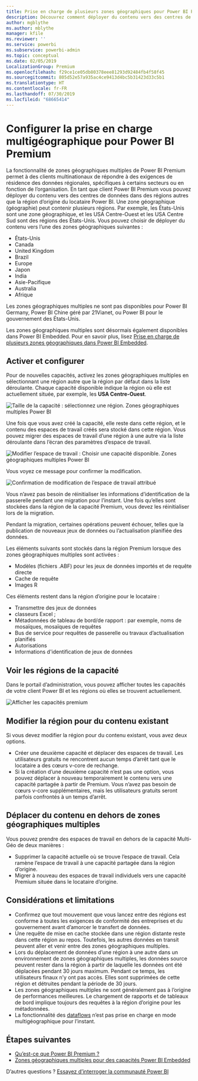 ```yaml
---
title: Prise en charge de plusieurs zones géographiques pour Power BI Premium
description: Découvrez comment déployer du contenu vers des centres de données dans des régions autres que la région d’origine du locataire Power BI.
author: mgblythe
ms.author: mblythe
manager: kfile
ms.reviewer: ''
ms.service: powerbi
ms.subservice: powerbi-admin
ms.topic: conceptual
ms.date: 02/05/2019
LocalizationGroup: Premium
ms.openlocfilehash: f29ce1ce05db80378eee81293d92484fb4f58f45
ms.sourcegitcommit: 805d52e57a935ac4ce9413d4bc5b31423d33c5b1
ms.translationtype: HT
ms.contentlocale: fr-FR
ms.lasthandoff: 07/30/2019
ms.locfileid: "68665414"
---
```

# <a name="configure-multi-geo-support-for-power-bi-premium"></a>Configurer la prise en charge multigéographique pour Power BI Premium

La fonctionnalité de zones géographiques multiples de Power BI Premium permet à des clients multinationaux de répondre à des exigences de résidence des données régionales, spécifiques à certains secteurs ou en fonction de l’organisation. En tant que client Power BI Premium vous pouvez déployer du contenu vers des centres de données dans des régions autres que la région d’origine du locataire Power BI. Une zone géographique (géographie) peut contenir plusieurs régions. Par exemple, les États-Unis sont une zone géographique, et les USA Centre-Ouest et les USA Centre Sud sont des régions des États-Unis. Vous pouvez choisir de déployer du contenu vers l’une des zones géographiques suivantes :

- États-Unis
- Canada
- United Kingdom
- Brazil
- Europe
- Japon
- India
- Asie-Pacifique
- Australia
- Afrique

Les zones géographiques multiples ne sont pas disponibles pour Power BI Germany, Power BI Chine géré par 21Vianet, ou Power BI pour le gouvernement des États-Unis.

Les zones géographiques multiples sont désormais également disponibles dans Power BI Embedded. Pour en savoir plus, lisez [Prise en charge de plusieurs zones géographiques dans Power BI Embedded](developer/embedded-multi-geo.md).

## <a name="enable-and-configure"></a>Activer et configurer

Pour de nouvelles capacités, activez les zones géographiques multiples en sélectionnant une région autre que la région par défaut dans la liste déroulante.  Chaque capacité disponible indique la région où elle est actuellement située, par exemple, les **USA Centre-Ouest**.

![Taille de la capacité : sélectionnez une région. Zones géographiques multiples Power BI](media/service-admin-premium-multi-geo/power-bi-multi-geo-capacity-size.png)

Une fois que vous avez créé la capacité, elle reste dans cette région, et le contenu des espaces de travail créés sera stocké dans cette région. Vous pouvez migrer des espaces de travail d’une région à une autre via la liste déroulante dans l’écran des paramètres d’espace de travail.

![Modifier l’espace de travail : Choisir une capacité disponible. Zones géographiques multiples Power BI](media/service-admin-premium-multi-geo/power-bi-multi-geo-edit-workspace.png)

Vous voyez ce message pour confirmer la modification.

![Confirmation de modification de l’espace de travail attribué](media/service-admin-premium-multi-geo/power-bi-multi-geo-change-assigned-workspace-capacity.png)

Vous n’avez pas besoin de réinitialiser les informations d’identification de la passerelle pendant une migration pour l’instant.  Une fois qu’elles sont stockées dans la région de la capacité Premium, vous devez les réinitialiser lors de la migration.

Pendant la migration, certaines opérations peuvent échouer, telles que la publication de nouveaux jeux de données ou l’actualisation planifiée des données.  

Les éléments suivants sont stockés dans la région Premium lorsque des zones géographiques multiples sont activées :

- Modèles (fichiers .ABF) pour les jeux de données importés et de requête directe
- Cache de requête
- Images R

Ces éléments restent dans la région d’origine pour le locataire :

- Transmettre des jeux de données
- classeurs Excel ;
- Métadonnées de tableau de bord/de rapport : par exemple, noms de mosaïques, mosaïques de requêtes
- Bus de service pour requêtes de passerelle ou travaux d’actualisation planifiés
- Autorisations
- Informations d'identification de jeux de données

## <a name="view-capacity-regions"></a>Voir les régions de la capacité

Dans le portail d’administration, vous pouvez afficher toutes les capacités de votre client Power BI et les régions où elles se trouvent actuellement.

![Afficher les capacités premium](media/service-admin-premium-multi-geo/power-bi-multi-geo-premium-capacities.png) 

## <a name="change-the-region-for-existing-content"></a>Modifier la région pour du contenu existant

Si vous devez modifier la région pour du contenu existant, vous avez deux options.

- Créer une deuxième capacité et déplacer des espaces de travail. Les utilisateurs gratuits ne rencontrent aucun temps d’arrêt tant que le locataire a des cœurs v-core de rechange.
- Si la création d’une deuxième capacité n’est pas une option, vous pouvez déplacer à nouveau temporairement le contenu vers une capacité partagée à partir de Premium. Vous n’avez pas besoin de cœurs v-core supplémentaires, mais les utilisateurs gratuits seront parfois confrontés à un temps d’arrêt.

## <a name="move-content-out-of-multi-geo"></a>Déplacer du contenu en dehors de zones géographiques multiples  

Vous pouvez prendre des espaces de travail en dehors de la capacité Multi-Géo de deux manières :

- Supprimer la capacité actuelle où se trouve l’espace de travail.  Cela ramène l’espace de travail à une capacité partagée dans la région d’origine.
- Migrer à nouveau des espaces de travail individuels vers une capacité Premium située dans le locataire d’origine.

## <a name="limitations-and-considerations"></a>Considérations et limitations

- Confirmez que tout mouvement que vous lancez entre des régions est conforme à toutes les exigences de conformité des entreprises et du gouvernement avant d’amorcer le transfert de données.
- Une requête de mise en cache stockée dans une région distante reste dans cette région au repos. Toutefois, les autres données en transit peuvent aller et venir entre des zones géographiques multiples.
- Lors du déplacement de données d’une région à une autre dans un environnement de zones géographiques multiples, les données source peuvent rester dans la région à partir de laquelle les données ont été déplacées pendant 30 jours maximum. Pendant ce temps, les utilisateurs finaux n’y ont pas accès. Elles sont supprimées de cette région et détruites pendant la période de 30 jours.
- Les zones géographiques multiples ne sont généralement pas à l’origine de performances meilleures. Le chargement de rapports et de tableaux de bord implique toujours des requêtes à la région d’origine pour les métadonnées.
- La fonctionnalité des [dataflows](service-dataflows-overview.md) n’est pas prise en charge en mode multigéographique pour l’instant.

## <a name="next-steps"></a>Étapes suivantes

- [Qu’est-ce que Power BI Premium ?](service-premium-what-is.md)
- [Zones géographiques multiples pour des capacités Power BI Embedded](developer/embedded-multi-geo.md)

D’autres questions ? [Essayez d’interroger la communauté Power BI](http://community.powerbi.com/)
